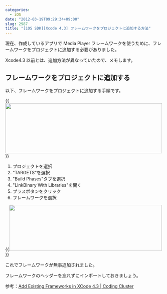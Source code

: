 ```yaml
---
categories:
  - iOS
date: "2012-03-19T09:29:34+09:00"
slug: 2987
title: "[iOS SDK][Xcode 4.3] フレームワークをプロジェクトに追加する方法"
---
```


現在、作成しているアプリで Media Player フレームワークを使うために、フレームワークをプロジェクトに追加する必要がありました。

Xcode4.3 以前とは、追加方法が異なっていたので、メモします。

## フレームワークをプロジェクトに追加する

以下、フレームワークをプロジェクトに追加する手順です。

{{<img alt="" src="/images/2012/03/2987_1.png" width="500" height="160">}}

1. プロジェクトを選択
1. "TARGETS"を選択
1. "Build Phases"タブを選択
1. "LinkBinary With Libraries"を開く
1. プラスボタンをクリック
1. フレームワークを選択

{{<img alt="" src="/images/2012/03/2987_2.png" width="487" height="147">}}

これでフレームワークが無事追加されました。

フレームワークのヘッダーを忘れずにインポートしておきましょう。

参考：[Add Existing Frameworks in XCode 4.3 | Coding Cluster](http://codingcluster.blogspot.jp/2011/10/add-existing-frameworks-in-xcode-43.html)
